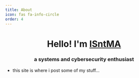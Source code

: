 ```yaml
---
title: About
icon: fas fa-info-circle
order: 4
---
```


<h1 align="center">Hello! I'm <a href="https://github.com/isntma">ISntMA</a></h1>
<h3 align="center">a systems and cybersecurity enthusiast</h3>

* this site is where i post some of my stuff...

